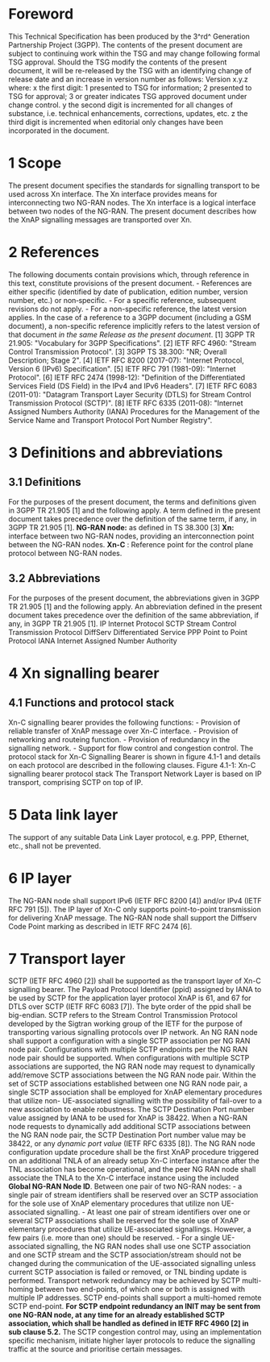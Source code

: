 # Foreword
This Technical Specification has been produced by the 3^rd^ Generation
Partnership Project (3GPP).
The contents of the present document are subject to continuing work within the
TSG and may change following formal TSG approval. Should the TSG modify the
contents of the present document, it will be re-released by the TSG with an
identifying change of release date and an increase in version number as
follows:
Version x.y.z
where:
x the first digit:
1 presented to TSG for information;
2 presented to TSG for approval;
3 or greater indicates TSG approved document under change control.
y the second digit is incremented for all changes of substance, i.e. technical
enhancements, corrections, updates, etc.
z the third digit is incremented when editorial only changes have been
incorporated in the document.
# 1 Scope
The present document specifies the standards for signalling transport to be
used across Xn interface. The Xn interface provides means for interconnecting
two NG-RAN nodes. The Xn interface is a logical interface between two nodes of
the NG-RAN. The present document describes how the XnAP signalling messages
are transported over Xn.
# 2 References
The following documents contain provisions which, through reference in this
text, constitute provisions of the present document.
\- References are either specific (identified by date of publication, edition
number, version number, etc.) or non‑specific.
\- For a specific reference, subsequent revisions do not apply.
\- For a non-specific reference, the latest version applies. In the case of a
reference to a 3GPP document (including a GSM document), a non-specific
reference implicitly refers to the latest version of that document _in the
same Release as the present document_.
[1] 3GPP TR 21.905: \"Vocabulary for 3GPP Specifications\".
[2] IETF RFC 4960: \"Stream Control Transmission Protocol\".
[3] 3GPP TS 38.300: \"NR; Overall Description; Stage 2\".
[4] IETF RFC 8200 (2017-07): \"Internet Protocol, Version 6 (IPv6)
Specification\".
[5] IETF RFC 791 (1981-09): \"Internet Protocol\".
[6] IETF RFC 2474 (1998-12): \"Definition of the Differentiated Services Field
(DS Field) in the IPv4 and IPv6 Headers\".
[7] IETF RFC 6083 (2011-01): \"Datagram Transport Layer Security (DTLS) for
Stream Control Transmission Protocol (SCTP)\".
[8] IETF RFC 6335 (2011-08): \"Internet Assigned Numbers Authority (IANA)
Procedures for the Management of the Service Name and Transport Protocol Port
Number Registry\".
# 3 Definitions and abbreviations
## 3.1 Definitions
For the purposes of the present document, the terms and definitions given in
3GPP TR 21.905 [1] and the following apply. A term defined in the present
document takes precedence over the definition of the same term, if any, in
3GPP TR 21.905 [1].
**NG-RAN node:** as defined in TS 38.300 [3]
**Xn:** interface between two NG-RAN nodes, providing an interconnection point
between the NG-RAN nodes.
**Xn-C** : Reference point for the control plane protocol between NG-RAN
nodes.
## 3.2 Abbreviations
For the purposes of the present document, the abbreviations given in 3GPP TR
21.905 [1] and the following apply. An abbreviation defined in the present
document takes precedence over the definition of the same abbreviation, if
any, in 3GPP TR 21.905 [1].
IP Internet Protocol
SCTP Stream Control Transmission Protocol
DiffServ Differentiated Service
PPP Point to Point Protocol
IANA Internet Assigned Number Authority
# 4 Xn signalling bearer
## 4.1 Functions and protocol stack
Xn-C signalling bearer provides the following functions:
\- Provision of reliable transfer of XnAP message over Xn-C interface.
\- Provision of networking and routeing function.
\- Provision of redundancy in the signalling network.
\- Support for flow control and congestion control.
The protocol stack for Xn-C Signalling Bearer is shown in figure 4.1-1 and
details on each protocol are described in the following clauses.
Figure 4.1-1: Xn-C signalling bearer protocol stack
The Transport Network Layer is based on IP transport, comprising SCTP on top
of IP.
# 5 Data link layer
The support of any suitable Data Link Layer protocol, e.g. PPP, Ethernet,
etc., shall not be prevented.
# 6 IP layer
The NG-RAN node shall support IPv6 (IETF RFC 8200 [4]) and/or IPv4 (IETF RFC
791 [5]).
The IP layer of Xn-C only supports point-to-point transmission for delivering
XnAP message.
The NG-RAN node shall support the Diffserv Code Point marking as described in
IETF RFC 2474 [6].
# 7 Transport layer
SCTP (IETF RFC 4960 [2]) shall be supported as the transport layer of Xn-C
signalling bearer. The Payload Protocol Identifier (ppid) assigned by IANA to
be used by SCTP for the application layer protocol XnAP is 61, and 67 for DTLS
over SCTP (IETF RFC 6083 [7]). The byte order of the ppid shall be big-endian.
SCTP refers to the Stream Control Transmission Protocol developed by the
Sigtran working group of the IETF for the purpose of transporting various
signalling protocols over IP network.
An NG RAN node shall support a configuration with a single SCTP association
per NG RAN node pair. Configurations with multiple SCTP endpoints per the NG
RAN node pair should be supported. When configurations with multiple SCTP
associations are supported, the NG RAN node may request to dynamically
add/remove SCTP associations between the NG RAN node pair. Within the set of
SCTP associations established between one NG RAN node pair, a single SCTP
association shall be employed for XnAP elementary procedures that utilize non-
UE-associated signalling with the possibility of fail-over to a new
association to enable robustness. The SCTP Destination Port number value
assigned by IANA to be used for XnAP is 38422. When a NG-RAN node requests to
dynamically add additional SCTP associations between the NG RAN node pair, the
SCTP Destination Port number value may be 38422, or any _dynamic port value_
(IETF RFC 6335 [8]). The NG RAN node configuration update procedure shall be
the first XnAP procedure triggered on an additional TNLA of an already setup
Xn-C interface instance after the TNL association has become operational, and
the peer NG RAN node shall associate the TNLA to the Xn-C interface instance
using the included **Global NG-RAN Node ID**.
Between one pair of two NG-RAN nodes:
\- a single pair of stream identifiers shall be reserved over an SCTP
association for the sole use of XnAP elementary procedures that utilize non
UE-associated signalling.
\- At least one pair of stream identifiers over one or several SCTP
associations shall be reserved for the sole use of XnAP elementary procedures
that utilize UE-associated signallings. However, a few pairs (i.e. more than
one) should be reserved.
\- For a single UE-associated signalling, the NG RAN nodes shall use one SCTP
association and one SCTP stream and the SCTP association/stream should not be
changed during the communication of the UE-associated signalling unless
current SCTP association is failed or removed, or TNL binding update is
performed.
Transport network redundancy may be achieved by SCTP multi-homing between two
end-points, of which one or both is assigned with multiple IP addresses. SCTP
end-points shall support a multi-homed remote SCTP end-point. **For SCTP
endpoint redundancy an INIT may be sent from one NG-RAN node, at any time for
an already established SCTP association, which shall be handled as defined in
IETF RFC 4960 [2] in sub clause 5.2.**
The SCTP congestion control may, using an implementation specific mechanism,
initiate higher layer protocols to reduce the signalling traffic at the source
and prioritise certain messages.
#